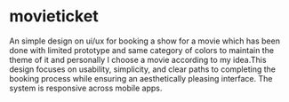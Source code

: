 # movieticket
An simple design on ui/ux for booking a show for a movie which has been done with limited prototype and same category of colors to maintain the theme of it and personally I choose a movie according to my idea.This design focuses on usability, simplicity, and clear paths to completing the booking process while ensuring an aesthetically pleasing interface. The system is responsive across mobile apps.
